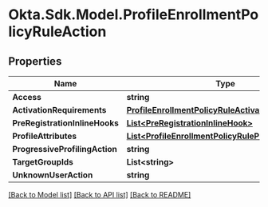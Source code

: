 # Okta.Sdk.Model.ProfileEnrollmentPolicyRuleAction

## Properties

Name | Type | Description | Notes
------------ | ------------- | ------------- | -------------
**Access** | **string** |  | [optional] 
**ActivationRequirements** | [**ProfileEnrollmentPolicyRuleActivationRequirement**](ProfileEnrollmentPolicyRuleActivationRequirement.md) |  | [optional] 
**PreRegistrationInlineHooks** | [**List&lt;PreRegistrationInlineHook&gt;**](PreRegistrationInlineHook.md) |  | [optional] 
**ProfileAttributes** | [**List&lt;ProfileEnrollmentPolicyRuleProfileAttribute&gt;**](ProfileEnrollmentPolicyRuleProfileAttribute.md) |  | [optional] 
**ProgressiveProfilingAction** | **string** |  | [optional] 
**TargetGroupIds** | **List&lt;string&gt;** |  | [optional] 
**UnknownUserAction** | **string** |  | [optional] 

[[Back to Model list]](../README.md#documentation-for-models) [[Back to API list]](../README.md#documentation-for-api-endpoints) [[Back to README]](../README.md)

